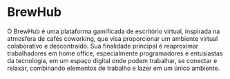 # BrewHub
O BrewHub é uma plataforma gamificada de escritório virtual, inspirada na atmosfera de cafés coworking, que visa proporcionar um ambiente virtual colaborativo e descontraído. Sua finalidade principal é reaproximar trabalhadores em home office, especialmente programadores e entusiastas da tecnologia, em um espaço digital onde podem trabalhar, se conectar e relaxar, combinando elementos de trabalho e lazer em um único ambiente.
